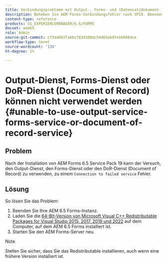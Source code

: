 ```yaml
---
title: Verbindungsprobleme mit Output-, Forms- und (Datensatzdokument-)DoR-Diensten
description: Beheben Sie AEM Forms-Verbindungsfehler nach SP19. Beenden, installieren Sie Microsoft Visual C++, starten Sie den Server für eine nahtlose Lösung neu. Fehlerbehebung bei Output, Forms, DoR-Diensten.
content-type: reference
products: SG_EXPERIENCEMANAGER/6.5/FORMS
docset: aem65
role: Admin
source-git-commit: cf5da092fabbc7834108dc54d65eb97e160984ce
workflow-type: tm+mt
source-wordcount: '134'
ht-degree: 1%

---
```



# Output-Dienst, Forms-Dienst oder DoR-Dienst (Document of Record) können nicht verwendet werden {#unable-to-use-output-service-forms-service-or-document-of-record-service}

## Problem

Nach der Installation von AEM Forms 6.5 Service Pack 19 kann der Versuch, den Output-Dienst, den Forms-Dienst oder den DoR-Dienst (Document of Record) zu verwenden, zu einem `Connection to failed service` Fehler.

## Lösung

So lösen Sie das Problem:

1. Beenden Sie Ihre AEM 6.5 Forms-Instanz.
1. Laden Sie die [64-Bit-Version von Microsoft Visual C++ Redistributable Packages for Visual Studio 2015, 2017, 2019 und 2022](https://learn.microsoft.com/en-us/cpp/windows/latest-supported-vc-redist?view=msvc-170#visual-studio-2015-2017-2019-and-2022) auf dem Computer, auf dem AEM 6.5 Forms installiert ist.
1. Starten Sie den AEM Forms-Server neu.


>[!NOTE]
>
>
> Stellen Sie sicher, dass Sie das Redistributable installieren, auch wenn eine frühere Version installiert ist.

